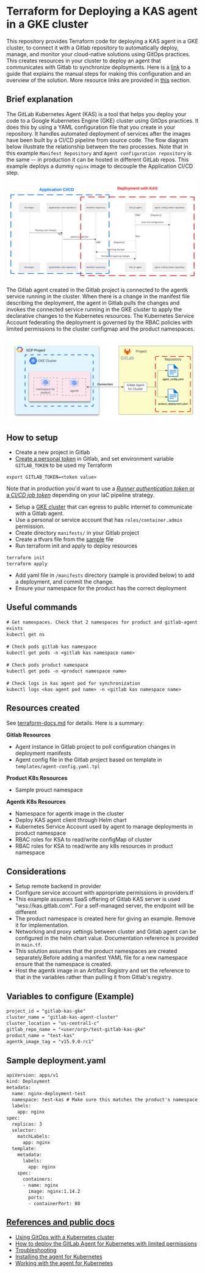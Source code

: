 # Terraform for Deploying a KAS agent in a GKE cluster
This repository provides Terraform code for deploying a KAS agent in a GKE cluster, to connect it with a Gitlab repository to automatically deploy, manage, and monitor your cloud-native solutions using GitOps practices. This creates resources in your cluster to deploy an agent that communicates with Gitlab to synchronize deployments. Here is a [link](https://about.gitlab.com/blog/2021/09/10/setting-up-the-k-agent/) to a guide that explains the manual steps for making this configuration and an overview of the solution. More resource links are provided in [this](#references-and-public-docs) section.

## Brief explanation
The GitLab Kubernetes Agent (KAS) is a tool that helps you deploy your code to a Google Kubernetes Engine (GKE) cluster using GitOps practices. It does this by using a YAML configuration file that you create in your repository. It handles automated deployment of services after the images have been built by a CI/CD pipeline from source code. The flow diagram below illustrate the relationship between the two processes. Note that in this example `Manifest Repository` and `Agent configuration repository` is the same -- in production it can be hosted in different GitLab repos. This example deploys a dummy `nginx` image to decouple the Application CI/CD step.

![Gitlab KAS flow diagram](docs/gitlab-kas-flow-diag.png)

The Gitlab agent created in the Gitlab project is connected to the agentk service running in the cluster. When there is a change in the manifest file describing the deployment, the agent in Gitlab pulls the changes and invokes the connected service running in the GKE cluster to apply the declarative changes to the Kubernetes resources. The Kubernetes Service Account federating the deployment is governed by the RBAC policies with limited permissions to the cluster configmap and the product namespaces.

![KAS Agent connection](docs/kas-agent-connection.png)

## How to setup
- Create a new project in Gitlab
- [Create a personal token](https://docs.gitlab.com/ee/user/profile/personal_access_tokens.html) in Gitlab, and set environment variable `GITLAB_TOKEN` to be used my Terraform
```
export GITLAB_TOKEN=<token value>
```
Note that in production you'd want to use a [*Runner authentication token* or a *CI/CD job token*](https://docs.gitlab.com/ee/security/token_overview.html#runner-authentication-tokens-also-called-runner-tokens) depending on your IaC pipeline strategy.
- Setup a [GKE cluster](https://cloud.google.com/kubernetes-engine/docs/how-to/creating-a-zonal-cluster) that can egress to public internet to communicate with a Gitlab agent. 
- Use a personal or service account that has `roles/container.admin` permission.
- Create directory `manifests/` in your Gitlab project
- Create a tfvars file from the [sample](./terraform.tfvars.sample) file
- Run terraform init and apply to deploy resources
```
terraform init
terraform apply
```
- Add yaml file in `/manifests` directory (sample is provided below) to add a deployment, and commit the change.
- Ensure your namespace for the product has the correct deployment

## Useful commands
```
# Get namespaces. Check that 2 namespaces for product and gitlab-agent exists
kubectl get ns

# Check pods gitlab kas namespace
kubectl get pods -n <gitlab kas namespace name>

# Check pods product namespace
kubectl get pods -n <product namespace name>

# Check logs in kas agent pod for synchronization
kubectl logs <kas agent pod name> -n <gitlab kas namespace name>
```

## Resources created
See [terraform-docs.md](./terraform-docs.md) for details.
Here is a summary:

**Gitlab Resources**
- Agent instance in Gitlab project to poll configuration changes in deployment manifests
- Agent config file in the Gitlab project based on template in `templates/agent-config.yaml.tpl`

**Product K8s Resources**
- Sample prouct namespace

**Agentk K8s Resources**
- Namespace for agentk image in the cluster
- Deploy KAS agent client through Helm chart
- Kubernetes Service Account used by agent to manage deployments in product namespace
- RBAC roles for KSA to read/write configMap of cluster
- RBAC roles for KSA to read/write any k8s resources in product namespace

## Considerations
- Setup remote backend in provider
- Configure service account with appropriate permissions in providers.tf
- This example assumes SaaS offering of Gitlab KAS server is used "wss://kas.gitlab.com". For a self-managed server, the endpoint will be different
- The product namespace is created here for giving an example. Remove it for implementation.
- Networking and proxy settings between cluster and Gitlab agent can be configured in the helm chart value. Documentation reference is provided in `main.tf`.
- This solution assumes that the product namespaces are created separately.Before adding a manifest YAML file for a new namespace ensure that the namespace is created.
- Host the agentk image in an Artifact Registry and set the reference to that in the variables rather than pulling it from Gitlab's registry.

## Variables to configure (Example)
```
project_id = "gitlab-kas-gke"
cluster_name = "gitlab-kas-agent-cluster"
cluster_location = "us-central1-c"
gitlab_repo_name = "<user/org>/test-gitlab-kas-gke"
product_name = "test-kas"
agentk_image_tag = "v15.9.0-rc1"
```

## Sample deployment.yaml
```
apiVersion: apps/v1
kind: Deployment
metadata:
  name: nginx-deployment-test
  namespace: test-kas # Make sure this matches the product's namespace
  labels:
    app: nginx
spec:
  replicas: 3
  selector:
    matchLabels:
      app: nginx
  template:
    metadata:
      labels:
        app: nginx
    spec:
      containers:
      - name: nginx
        image: nginx:1.14.2
        ports:
        - containerPort: 80
```

## [References and public docs](#references-and-public-docs)
- [Using GitOps with a Kubernetes cluster](https://docs.gitlab.com/ee/user/clusters/agent/gitops.html)
- [How to deploy the GitLab Agent for Kubernetes with limited permissions](https://about.gitlab.com/blog/2021/09/10/setting-up-the-k-agent/)<a name="helpful">
- [Troubleshooting](https://docs.gitlab.com/ee/user/clusters/agent/troubleshooting.html)
- [Installing the agent for Kubernetes](https://docs.gitlab.com/ee/user/clusters/agent/install)
- [Working with the agent for Kubernetes](https://docs.gitlab.com/ee/user/clusters/agent/work_with_agent.html)
